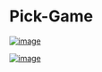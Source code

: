 # Pick-Game
[![image](https://user-images.githubusercontent.com/77439221/174624264-12f606c6-1c50-4c60-a09c-c28d4991b433.png)](https://www.udemy.com/course/the-complete-javascript-course/learn/lecture/22648445#search)

[![image](https://user-images.githubusercontent.com/77439221/174624466-7f362b44-946c-428b-9c8b-0181ae034331.png)](https://www.udemy.com/course/the-complete-javascript-course/learn/lecture/22648445#search)

